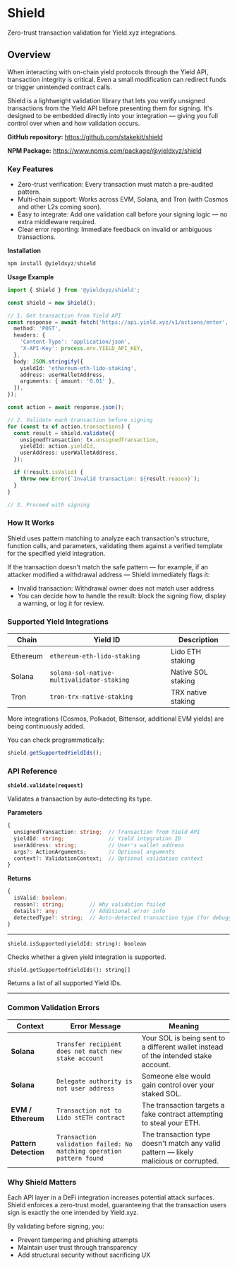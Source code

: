 # Shield

Zero-trust transaction validation for Yield.xyz integrations.

## Overview

When interacting with on-chain yield protocols through the Yield API, transaction integrity is critical. Even a small modification can redirect funds or trigger unintended contract calls.

Shield is a lightweight validation library that lets you verify unsigned transactions from the Yield API before presenting them for signing. It's designed to be embedded directly into your integration — giving you full control over when and how validation occurs.

**GitHub repository:** https://github.com/stakekit/shield

**NPM Package:** https://www.npmjs.com/package/@yieldxyz/shield

### Key Features

- Zero-trust verification: Every transaction must match a pre-audited pattern.
- Multi-chain support: Works across EVM, Solana, and Tron (with Cosmos and other L2s coming soon).
- Easy to integrate: Add one validation call before your signing logic — no extra middleware required.
- Clear error reporting: Immediate feedback on invalid or ambiguous transactions.

**Installation**

```typescript
npm install @yieldxyz/shield
```

**Usage Example**

```typescript
import { Shield } from '@yieldxyz/shield';

const shield = new Shield();

// 1. Get transaction from Yield API
const response = await fetch('https://api.yield.xyz/v1/actions/enter', {
  method: 'POST',
  headers: {
    'Content-Type': 'application/json',
    'X-API-Key': process.env.YIELD_API_KEY,
  },
  body: JSON.stringify({
    yieldId: 'ethereum-eth-lido-staking',
    address: userWalletAddress,
    arguments: { amount: '0.01' },
  }),
});

const action = await response.json();

// 2. Validate each transaction before signing
for (const tx of action.transactions) {
  const result = shield.validate({
    unsignedTransaction: tx.unsignedTransaction,
    yieldId: action.yieldId,
    userAddress: userWalletAddress,
  });

  if (!result.isValid) {
    throw new Error(`Invalid transaction: ${result.reason}`);
  }
}

// 3. Proceed with signing
```

### How It Works

Shield uses pattern matching to analyze each transaction's structure, function calls, and parameters, validating them against a verified template for the specified yield integration.

If the transaction doesn't match the safe pattern — for example, if an attacker modified a withdrawal address — Shield immediately flags it:

- Invalid transaction: Withdrawal owner does not match user address
- You can decide how to handle the result: block the signing flow, display a warning, or log it for review.

### Supported Yield Integrations

| Chain | Yield ID | Description |
|-------|----------|-------------|
| Ethereum | `ethereum-eth-lido-staking` | Lido ETH staking |
| Solana | `solana-sol-native-multivalidator-staking` | Native SOL staking |
| Tron | `tron-trx-native-staking` | TRX native staking |

More integrations (Cosmos, Polkadot, Bittensor, additional EVM yields) are being continuously added.

You can check programmatically:

```typescript
shield.getSupportedYieldIds();
```

### API Reference

**`shield.validate(request)`**

Validates a transaction by auto-detecting its type.

**Parameters**

```typescript
{
  unsignedTransaction: string;  // Transaction from Yield API
  yieldId: string;              // Yield integration ID
  userAddress: string;          // User's wallet address
  args?: ActionArguments;       // Optional arguments
  context?: ValidationContext;  // Optional validation context
}
```

**Returns**

```typescript
{
  isValid: boolean;
  reason?: string;        // Why validation failed
  details?: any;          // Additional error info
  detectedType?: string;  // Auto-detected transaction type (for debugging)
}
```

---

`shield.isSupported(yieldId: string): boolean`

Checks whether a given yield integration is supported.

`shield.getSupportedYieldIds(): string[]`

Returns a list of all supported Yield IDs.

---

### Common Validation Errors

| Context | Error Message | Meaning |
|---------|---------------|---------|
| **Solana** | `Transfer recipient does not match new stake account` | Your SOL is being sent to a different wallet instead of the intended stake account. |
| **Solana** | `Delegate authority is not user address` | Someone else would gain control over your staked SOL. |
| **EVM / Ethereum** | `Transaction not to Lido stETH contract` | The transaction targets a fake contract attempting to steal your ETH. |
| **Pattern Detection** | `Transaction validation failed: No matching operation pattern found` | The transaction type doesn't match any valid pattern — likely malicious or corrupted. |

### Why Shield Matters

Each API layer in a DeFi integration increases potential attack surfaces. Shield enforces a zero-trust model, guaranteeing that the transaction users sign is exactly the one intended by Yield.xyz.

By validating before signing, you:

- Prevent tampering and phishing attempts
- Maintain user trust through transparency
- Add structural security without sacrificing UX
